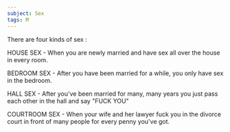 ```yaml
---
subject: Sex
tags: M
---
```

There are four kinds of sex :

HOUSE SEX - When you are newly married and have sex all over the house in every room.

BEDROOM SEX - After you have been married for a while, you only have sex in the bedroom.

HALL SEX - After you've been married for many, many years you just pass each other in the hall and say "FUCK YOU"

COURTROOM SEX - When your wife and her lawyer fuck you in the divorce court in front of many people for every penny you've got.
